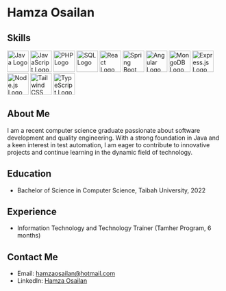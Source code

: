 # Hamza Osailan

## Skills
<p align="left">
    <a href="#"><img src="https://brandslogos.com/wp-content/uploads/thumbs/java-logo-vector-1.svg" alt="Java Logo" width="50" height="50"></a>
    <a href="#"><img src="https://brandslogos.com/wp-content/uploads/thumbs/javascript-logo-vector.svg" alt="JavaScript Logo" width="50" height="50"></a>
    <a href="#"><img src="https://brandslogos.com/wp-content/uploads/thumbs/php-logo-vector.svg" alt="PHP Logo" width="50" height="50"></a>
    <a href="#"><img src="[https://brandslogos.com/wp-content/uploads/thumbs/sql-logo-vector.svg](https://e7.pngegg.com/pngimages/354/683/png-clipart-logo-mysql-database-phpmyadmin-oracle-sql-logo-blue-text.png)" alt="SQL Logo" width="50" height="50"></a>
    <a href="#"><img src="https://brandslogos.com/wp-content/uploads/thumbs/react-logo-vector.svg" alt="React Logo" width="50" height="50"></a>
    <a href="#"><img src="https://brandslogos.com/wp-content/uploads/thumbs/spring-logo-vector.svg" alt="Spring Boot Logo" width="50" height="50"></a>
    <a href="#"><img src="https://brandslogos.com/wp-content/uploads/thumbs/angular-logo-vector.svg" alt="Angular Logo" width="50" height="50"></a>
    <a href="#"><img src="https://brandslogos.com/wp-content/uploads/thumbs/mongodb-logo-vector.svg" alt="MongoDB Logo" width="50" height="50"></a>
    <a href="#"><img src="https://brandslogos.com/wp-content/uploads/thumbs/expressjs-logo-vector.svg" alt="Express.js Logo" width="50" height="50"></a>
    <a href="#"><img src="https://brandslogos.com/wp-content/uploads/thumbs/nodejs-logo-vector.svg" alt="Node.js Logo" width="50" height="50"></a>
    <a href="#"><img src="https://brandslogos.com/wp-content/uploads/thumbs/tailwind-css-logo-vector.svg" alt="Tailwind CSS Logo" width="50" height="50"></a>
    <a href="#"><img src="https://brandslogos.com/wp-content/uploads/thumbs/typescript-logo-vector.svg" alt="TypeScript Logo" width="50" height="50"></a>
</p>

## About Me
I am a recent computer science graduate passionate about software development and quality engineering. With a strong foundation in Java and a keen interest in test automation, I am eager to contribute to innovative projects and continue learning in the dynamic field of technology.

## Education
- Bachelor of Science in Computer Science, Taibah University, 2022

## Experience
- Information Technology and Technology Trainer (Tamher Program, 6 months)

## Contact Me
- Email: hamzaosailan@hotmail.com
- LinkedIn: [Hamza Osailan](https://www.linkedin.com/in/hamza-osailan)
